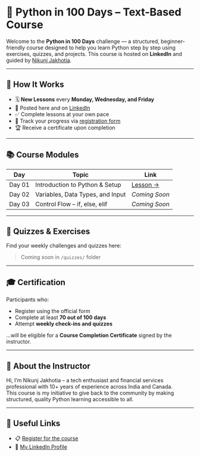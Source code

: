 # 🐍 Python in 100 Days – Text-Based Course

Welcome to the **Python in 100 Days** challenge — a structured, beginner-friendly course designed to help you learn Python step by step using exercises, quizzes, and projects. This course is hosted on **LinkedIn** and guided by [Nikunj Jakhotia](https://www.linkedin.com/in/nikunjjakhotia/).

---

## 📌 How It Works

- 🗓 **New Lessons** every **Monday, Wednesday, and Friday**
- 📄 Posted here and on [LinkedIn](https://www.linkedin.com/in/nikunjjakhotia/)
- ✅ Complete lessons at your own pace
- 🧠 Track your progress via [registration form](https://forms.gle/7WsiAnV7CX6vTk1KA)
- 🏆 Receive a certificate upon completion

---

## 📚 Course Modules

| Day | Topic | Link |
|-----|-------|------|
| Day 01 | Introduction to Python & Setup | [Lesson →](Day01/lesson.md) |
| Day 02 | Variables, Data Types, and Input | _Coming Soon_ |
| Day 03 | Control Flow – if, else, elif | _Coming Soon_ |

---

## 📝 Quizzes & Exercises
Find your weekly challenges and quizzes here:
> Coming soon in `/quizzes/` folder

---

## 🎓 Certification

Participants who:
- Register using the official form
- Complete at least **70 out of 100 days**
- Attempt **weekly check-ins and quizzes**

...will be eligible for a **Course Completion Certificate** signed by the instructor.

---

## 🙌 About the Instructor

Hi, I’m Nikunj Jakhotia – a tech enthusiast and financial services professional with 10+ years of experience across India and Canada.  
This course is my initiative to give back to the community by making structured, quality Python learning accessible to all.

---

## 🔗 Useful Links

- 📋 [Register for the course](https://forms.gle/7WsiAnV7CX6vTk1KA)
- 💼 [My LinkedIn Profile](https://www.linkedin.com/in/nikunjjakhotia/)
